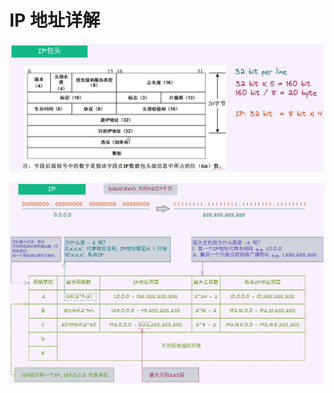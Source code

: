 # IP 地址详解

![](img/image_2022-03-26-13-02-50.png)

![](img/image_2022-03-26-14-28-09.png)






































